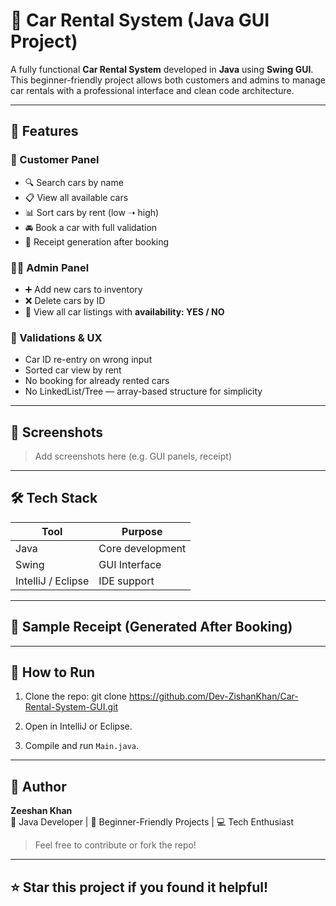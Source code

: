 # 🚗 Car Rental System (Java GUI Project)

A fully functional **Car Rental System** developed in **Java** using **Swing GUI**. This beginner-friendly project allows both customers and admins to manage car rentals with a professional interface and clean code architecture.

---

## 🎯 Features

### 👤 Customer Panel
- 🔍 Search cars by name
- 📋 View all available cars
- 📊 Sort cars by rent (low ➝ high)
- 🚘 Book a car with full validation
- 🧾 Receipt generation after booking

### 👨‍💼 Admin Panel
- ➕ Add new cars to inventory
- ❌ Delete cars by ID
- 📄 View all car listings with **availability: YES / NO**

### 🧪 Validations & UX
- Car ID re-entry on wrong input
- Sorted car view by rent
- No booking for already rented cars
- No LinkedList/Tree — array-based structure for simplicity

---

## 📸 Screenshots

> Add screenshots here (e.g. GUI panels, receipt)

---

## 🛠️ Tech Stack

| Tool        | Purpose            |
|-------------|--------------------|
| Java        | Core development   |
| Swing       | GUI Interface      |
| IntelliJ / Eclipse | IDE support |

---

## 🧾 Sample Receipt (Generated After Booking)






---

## 📂 How to Run

1. Clone the repo:  git clone https://github.com/Dev-ZishanKhan/Car-Rental-System-GUI.git

2. Open in IntelliJ or Eclipse.

3. Compile and run `Main.java`.

---

## 🙌 Author

**Zeeshan Khan**  
🧠 Java Developer | 📘 Beginner-Friendly Projects | 💻 Tech Enthusiast  
> Feel free to contribute or fork the repo!

---

## ⭐ Star this project if you found it helpful!

